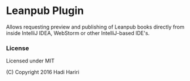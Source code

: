 # Leanpub Plugin

Allows requesting preview and publishing of Leanpub books directly from inside
IntelliJ IDEA, WebStorm or other IntelliJ-based IDE's.


### License

Licensed under MIT

(C) Copyright 2016 Hadi Hariri 


